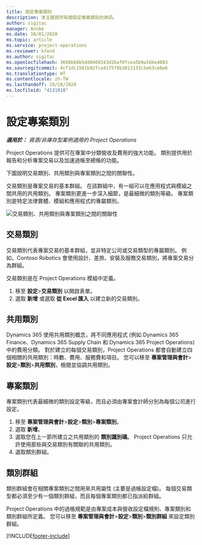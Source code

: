 ```yaml
---
title: 設定專案類別
description: 本主題提供有關設定專案類別的資訊。
author: sigitac
manager: Annbe
ms.date: 10/01/2020
ms.topic: article
ms.service: project-operations
ms.reviewer: kfend
ms.author: sigitac
ms.openlocfilehash: 3698b68b5dd0460343d26af0fcea5b9a56be4083
ms.sourcegitcommit: 4cf1dc1561b92fca4175f0b3813133c5e63ce8e6
ms.translationtype: HT
ms.contentlocale: zh-TW
ms.lasthandoff: 10/28/2020
ms.locfileid: "4131918"
---
```

# <a name="configure-project-categories"></a>設定專案類別

_**適用於：** 資源/非庫存型案例適用的 Project Operations_

Project Operations 提供可在專案中分類營收及費用的強大功能。 類別提供用於報告和分析專案交易以及加速過帳至總帳的功能。

下圖說明交易類別、共用類別與專案類別之間的關聯性。 

交易類別是專案交易的基本群組。 在該群組中，有一組可以在應用程式與模組之間共用的共用類別。 專案類別更進一步深入細節，是最細微的類別等級。 專案類別是特定法律實體、模組和應用程式的專屬類別。

![交易類別、共用類別與專案類別之間的關聯性](media/project-categories.png)

## <a name="transaction-categories"></a>交易類別

交易類別代表專案交易的基本群組，並非特定公司或交易類型的專屬類別。 例如，Contoso Robotics 會使用設計、差旅、安裝及服務交易類別，將專案交易分為群組。

交易類別是在 Project Operations 模組中定義。 
1. 移至 **設定**\>**交易類別** 以開啟表單。 
2. 選取 **新增** 或選取 **從 Excel 匯入** 以建立新的交易類別。

## <a name="shared-categories"></a>共用類別

Dynamics 365 使用共用類別概念，將不同應用程式 (例如 Dynamics 365 Finance、Dynamics 365 Supply Chain 和 Dynamics 365 Project Operations) 中的費用分類。 對於建立的每個交易類別，Project Operations 都會自動建立四個相關的共用類別：時數、費用、服務費和項目。 您可以移至 **專案管理與會計**\>**設定**\>**類別**\>**共用類別**，檢閱並協調共用類別。

## <a name="project-categories"></a>專案類別

專案類別代表最細微的類別設定等級，而且必須由專案會計師分別為每個公司進行設定。

1. 移至 **專案管理與會計**\>**設定**\>**類別**\>**專案類別**。
2. 選取 **新增**。
3. 選取您在上一節所建立之共用類別的 **類別識別碼**。 Project Operations 只允許使用那些與交易類別有關聯的共用類別。
4. 選取類別群組。

## <a name="category-groups"></a>類別群組

類別群組會在相關專案類別之間用來共用屬性 (主要是過帳設定檔)。 每個交易類型都必須至少有一個類別群組，而且每個專案類別都已指派給群組。

Project Operations 中的過帳規範是由專案成本與營收設定檔規則、專案類別和類別群組所定義。 您可以移至 **專案管理與會計**\>**設定**\>**類別**\>**類別群組** 來設定類別群組。


[!INCLUDE[footer-include](../includes/footer-banner.md)]